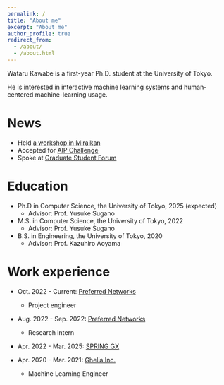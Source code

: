 ```yaml
---
permalink: /
title: "About me"
excerpt: "About me"
author_profile: true
redirect_from: 
  - /about/
  - /about.html
---
```


Wataru Kawabe is a first-year Ph.D. student at the University of Tokyo. 

He is interested in interactive machine learning systems and human-centered machine-learning usage. 

News
======
* Held [a workshop in Miraikan](https://www.miraikan.jst.go.jp/events/202207302596.html)
* Accepted for [AIP Challenge](https://www.jst.go.jp/kisoken/aip/program/wakate/challenge/list2022.html)
* Spoke at [Graduate Student Forum](https://tcjs.u-tokyo.ac.jp/ja/archives/3170)

Education
======
* Ph.D in Computer Science, the University of Tokyo, 2025 (expected)
  * Advisor: Prof. Yusuke Sugano
* M.S. in Computer Science, the University of Tokyo, 2022
  * Advisor: Prof. Yusuke Sugano
* B.S. in Engineering, the University of Tokyo, 2020
  * Advisor: Prof. Kazuhiro Aoyama


Work experience
======
* Oct. 2022 - Current: [Preferred Networks](https://www.preferred.jp/)
  * Project engineer

* Aug. 2022 - Sep. 2022: [Preferred Networks](https://www.preferred.jp/)
  * Research intern
  
* Apr. 2022 - Mar. 2025: [SPRING GX](https://spring-gx.adm.s.u-tokyo.ac.jp/)

* Apr. 2020 - Mar. 2021: [Ghelia Inc.](https://ghelia.com/)
  * Machine Learning Engineer
